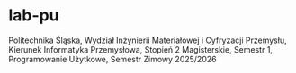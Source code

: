 # lab-pu
Politechnika Śląska, Wydział Inżynierii Materiałowej i Cyfryzacji Przemysłu, Kierunek Informatyka Przemysłowa, Stopień 2 Magisterskie, Semestr 1, Programowanie Użytkowe, Semestr Zimowy 2025/2026
